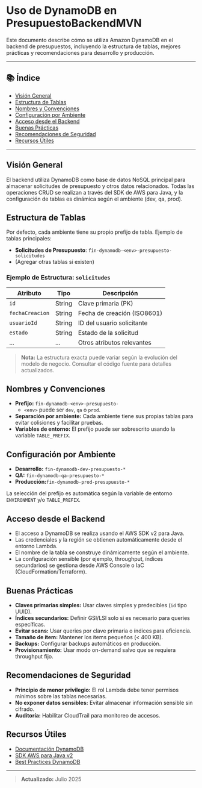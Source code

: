 # Uso de DynamoDB en PresupuestoBackendMVN

Este documento describe cómo se utiliza Amazon DynamoDB en el backend de presupuestos, incluyendo la estructura de tablas, mejores prácticas y recomendaciones para desarrollo y producción.

---

## 📚 Índice
- [Visión General](#visión-general)
- [Estructura de Tablas](#estructura-de-tablas)
- [Nombres y Convenciones](#nombres-y-convenciones)
- [Configuración por Ambiente](#configuración-por-ambiente)
- [Acceso desde el Backend](#acceso-desde-el-backend)
- [Buenas Prácticas](#buenas-prácticas)
- [Recomendaciones de Seguridad](#recomendaciones-de-seguridad)
- [Recursos Útiles](#recursos-útiles)

---

## Visión General

El backend utiliza DynamoDB como base de datos NoSQL principal para almacenar solicitudes de presupuesto y otros datos relacionados. Todas las operaciones CRUD se realizan a través del SDK de AWS para Java, y la configuración de tablas es dinámica según el ambiente (dev, qa, prod).

## Estructura de Tablas

Por defecto, cada ambiente tiene su propio prefijo de tabla. Ejemplo de tablas principales:

- **Solicitudes de Presupuesto**: `fin-dynamodb-<env>-presupuesto-solicitudes`
- (Agregar otras tablas si existen)

### Ejemplo de Estructura: `solicitudes`
| Atributo         | Tipo      | Descripción                        |
|------------------|-----------|------------------------------------|
| `id`             | String    | Clave primaria (PK)                |
| `fechaCreacion`  | String    | Fecha de creación (ISO8601)        |
| `usuarioId`      | String    | ID del usuario solicitante         |
| `estado`         | String    | Estado de la solicitud             |
| ...              | ...       | Otros atributos relevantes         |

> **Nota:** La estructura exacta puede variar según la evolución del modelo de negocio. Consultar el código fuente para detalles actualizados.

## Nombres y Convenciones

- **Prefijo:** `fin-dynamodb-<env>-presupuesto-`
  - `<env>` puede ser `dev`, `qa` o `prod`.
- **Separación por ambiente:** Cada ambiente tiene sus propias tablas para evitar colisiones y facilitar pruebas.
- **Variables de entorno:** El prefijo puede ser sobrescrito usando la variable `TABLE_PREFIX`.

## Configuración por Ambiente

- **Desarrollo:** `fin-dynamodb-dev-presupuesto-*`
- **QA:**        `fin-dynamodb-qa-presupuesto-*`
- **Producción:**`fin-dynamodb-prod-presupuesto-*`

La selección del prefijo es automática según la variable de entorno `ENVIRONMENT` y/o `TABLE_PREFIX`.

## Acceso desde el Backend

- El acceso a DynamoDB se realiza usando el AWS SDK v2 para Java.
- Las credenciales y la región se obtienen automáticamente desde el entorno Lambda.
- El nombre de la tabla se construye dinámicamente según el ambiente.
- La configuración sensible (por ejemplo, throughput, índices secundarios) se gestiona desde AWS Console o IaC (CloudFormation/Terraform).

## Buenas Prácticas

- **Claves primarias simples:** Usar claves simples y predecibles (`id` tipo UUID).
- **Índices secundarios:** Definir GSI/LSI solo si es necesario para queries específicas.
- **Evitar scans:** Usar queries por clave primaria o índices para eficiencia.
- **Tamaño de ítem:** Mantener los ítems pequeños (< 400 KB).
- **Backups:** Configurar backups automáticos en producción.
- **Provisionamiento:** Usar modo on-demand salvo que se requiera throughput fijo.

## Recomendaciones de Seguridad

- **Principio de menor privilegio:** El rol Lambda debe tener permisos mínimos sobre las tablas necesarias.
- **No exponer datos sensibles:** Evitar almacenar información sensible sin cifrado.
- **Auditoría:** Habilitar CloudTrail para monitoreo de accesos.

## Recursos Útiles

- [Documentación DynamoDB](https://docs.aws.amazon.com/amazondynamodb/latest/developerguide/)
- [SDK AWS para Java v2](https://docs.aws.amazon.com/sdk-for-java/latest/developer-guide/home.html)
- [Best Practices DynamoDB](https://docs.aws.amazon.com/amazondynamodb/latest/developerguide/best-practices.html)

---

> **Actualizado:** Julio 2025
